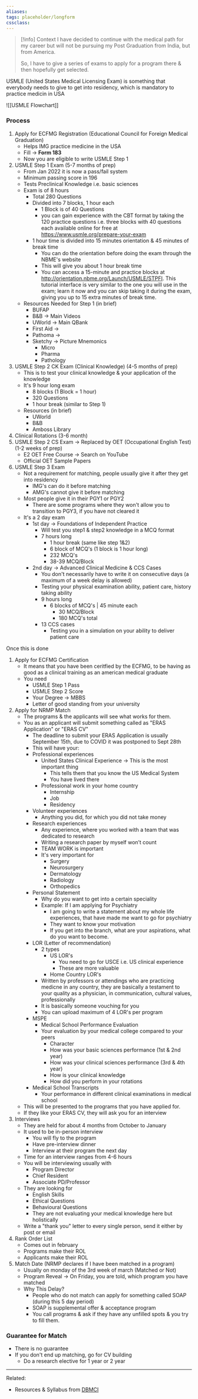 ```yaml
---
aliases:
tags: placeholder/longform
cssclass:
---
```


> [!info] Context
> I have decided to continue with the medical path for my career but will not be pursuing my Post Graduation from India, but from America.
> 
> So, I have to give a series of exams to apply for a program there & then hopefully get selected.

USMLE (United States Medical Licensing Exam) is something that everybody needs to give to get into residency, which is mandatory to practice medicin in USA

![[USMLE Flowchart]]
### Process
1. Apply for ECFMG Registration (Educational Council for Foreign Medical Graduation)
	- Helps IMG practice medicine in the USA
	- Fill → **Form 183**
	- Now you are eligible to write USMLE Step 1
2. USMLE Step 1 Exam (5-7 months of prep)
	- From Jan 2022 it is now a pass/fail system
	- Minimum passing score in 196
	- Tests Preclinical Knowledge i.e. basic sciences
	- Exam is of 8 hours
		- Total 280 Questions
		- Divided into 7 blocks, 1 hour each
			- 1 Block is of 40 Questions
			- you can gain experience with the CBT format by taking the 120 practice questions i.e. three blocks with 40 questions each available online for free at https://www.usmle.org/prepare-your-exam 
		- 1 hour time is divided into 15 minutes orientation & 45 minutes of break time
			- You can do the orientation before doing the exam through the NBME's website
			- This will give you about 1 hour break time
			- You can access a 15-minute and practice blocks at http://orientation.nbme.org/Launch/USMLE/STPFI. This tutorial interface is very similar to the one you will use in the exam; learn it now and you can skip taking it during the exam, giving you up to 15 extra minutes of break time.
	- Resources Needed for Step 1 (in brief)
		- BUFAP
		- B&B → Main Videos
		- UWorld → Main QBank
		- First Aid → 
		- Pathoma →
		- Sketchy → Picture Mnemonics
			- Micro
			- Pharma
			- Pathology
3. USMLE Step 2 CK Exam (Clinical Knowledge) (4-5 months of prep)
	- This is to test your clinical knowledge & your application of the knowledge
	- It's 9 hour long exam
		- 8 blocks (1 Block = 1 hour)
		- 320 Questions
		- 1 hour break (similar to Step 1)
	- Resources (in brief)
		- UWorld
		- B&B
		- Amboss Library
4. Clinical Rotations (3-6 month)
5. USMLE Step 2 CS Exam → Replaced by OET (Occupational English Test) (1-2 weeks of prep)
	- E2 OET Free Course → Search on YouTube
	- Official OET Sample Papers
6. USMLE Step 3 Exam 
	- Not a requirement for matching, people usually give it after they get into residency
		- IMG's can do it before matching
		- AMG's cannot give it before matching
	- Most people give it in their PGY1 or PGY2
		- There are some programs where they won't allow you to transition to PGY3, if you have not cleared it
	- It's a 2 day exam
		- 1st day → Foundations of Independent Practice
			- Will test you step1 & step2 knowledge in a MCQ format
			- 7 hours long
				- 1 hour break (same like step 1&2)
				- 6 block of MCQ's (1 block is 1 hour long)
				- 232 MCQ's
				- 38-39 MCQ/Block
		- 2nd day → Advanced Clinical Medicine & CCS Cases
			- You don't necessarily have to write it on consecutive days (a maximum of a week delay is allowed)
			- Testing your physical examination ability, patient care, history taking ability
			- 9 hours long
				- 6 blocks of MCQ's | 45 minute each
					- 30 MCQ/Block
					- 180 MCQ's total
			- 13 CCS cases
				- Testing you in a simulation on your ability to deliver patient care 

Once this is done
1. Apply for ECFMG Certification
	- It means that you have been ceritfied by the ECFMG, to be having as good as a clinical training as an american medical graduate
	- You need
		- USMLE Step 1 Pass
		- USMLE Step 2 Score
		- Your Degree → MBBS
		- Letter of good standing from your university 
2. Apply for NRMP Match 
	- The programs & the applicants will see what works for them.
	- You as an applicant will submit something called as "ERAS Application" or "ERAS CV"
		- The deadline to submit your ERAS Application is usually September 15th, due to COVID it was postponed to Sept 28th
		- This will have your:
		- Professional experiences
			- United States Clinical Experience → This is the most important thing
				- This tells them that you know the US Medical System
				- You have lived there
			- Professional work in your home country
				- Internship
				- Job
				- Residency 
		- Volunteer experiences
			- Anything you did, for which you did not take money
		- Research experiences
			- Any experience, where you worked with a team that was dedicated to research
			- Writing a research paper by myself won’t count 
			- TEAM WORK is important
			- It's very important for
				- Surgery
				- Neurosurgery
				- Dermatology
				- Radiology
				- Orthopedics
		- Personal Statement
			- Why do you want to get into a certain speciality
			- Example: If I am applying for Psychiatry
				- I am going to write a statement about my whole life experiences, that have made me want to go for psychiatry
				- They want to know your motivation
				- If you get into the branch, what are your aspirations, what do you want to become.
		- LOR (Letter of recommendation)
			- 2 types
				- US LOR's
					- You need to go for USCE i.e. US clinical experience
					- These are more valuable
				- Home Country LOR's
			- Written by professors or attendings who are practicing medicne in any country, they are basically a testament to your quality as a physician, in communication, cultural values, professionally
			- It is basically someone vouching for you
			- You can upload maximum of 4 LOR's per program
		- MSPE
			- Medical School Performance Evaluation
			- Your evaluation by your medical college compared to your peers
				- Character
				- How was your basic sciences performance (1st & 2nd year)
				- How was your clinical sciences performance (3rd & 4th year)
				- How is your clinical knowledge
				- How did you perform in your rotations
		- Medical School Transcripts
			- Your performance in different clinical examinations in medical school
	- This will be presented to the programs that you have applied for.
	- If they like your ERAS CV, they will ask you for an interview
3. Interviews
	- They are held for about 4 months from October to January
	- It used to be in-person interview
		- You will fly to the program
		- Have pre-interview dinner
		- Interview at their program the next day
	- Time for an interview ranges from 4-6 hours
	- You will be interviewing usually with 
		- Program Director
		- Chief Resident
		- Associate PD/Professor
	- They are looking for 
		- English Skills
		- Ethical Questions
		- Behavioural Questions
		- They are not evaluating your medical knowledge here but holistically
	- Write a "thank you" letter to every single person, send it either by post or email
4. Rank Order List
	- Comes out in february
	- Programs make their ROL
	- Applicants make their ROL
5. Match Date (NRMP declares if I have been matched in a program)
	- Usually on monday of the 3rd week of march (Matched or Not)
	- Program Reveal → On Friday, you are told, which program you have matched
	- Why This Delay?
		- People who do not match can apply for something called SOAP (during this 5 day period)
		- SOAP is supplemental offer & acceptance program
		- You call programs & ask if they have any unfilled spots & you try to fill them. 


### Guarantee for Match
- There is no guarantee
- If you don't end up matching, go for CV building
	- Do a research elective for 1 year or 2 year


---
Related:
- Resources & Syllabus from [DBMCI](https://dbmci.com/blog/usmle-exam-syllabus/)


